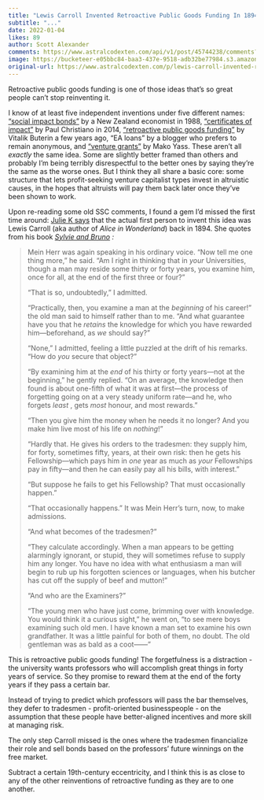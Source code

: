 ```yaml
---
title: "Lewis Carroll Invented Retroactive Public Goods Funding In 1894"
subtitle: "..."
date: 2022-01-04
likes: 89
author: Scott Alexander
comments: https://www.astralcodexten.com/api/v1/post/45744238/comments?&all_comments=true
image: https://bucketeer-e05bbc84-baa3-437e-9518-adb32be77984.s3.amazonaws.com/public/images/0b59e2d2-f2f4-4e35-8236-6cd20d610151_629x430.png
original-url: https://www.astralcodexten.com/p/lewis-carroll-invented-retroactive
---
```

Retroactive public goods funding is one of those ideas that’s so great people can’t stop reinventing it. 

I know of at least five independent inventions under five different names: [“social impact bonds”](https://en.wikipedia.org/wiki/Social_impact_bond) by a New Zealand economist in 1988, [“certificates of impact”](https://forum.effectivealtruism.org/posts/yNn2o3kEhixZHkRga/certificates-of-impact) by Paul Christiano in 2014, [“retroactive public goods funding”](https://medium.com/ethereum-optimism/retroactive-public-goods-funding-33c9b7d00f0c) by Vitalik Buterin a few years ago, “EA loans” by a blogger who prefers to remain anonymous, and [“venture grants”](https://www.lesswrong.com/posts/NY9nfKQwejaghEExh/venture-granters-the-vcs-of-public-goods-incentivizing-good) by Mako Yass. These aren’t all _exactly_ the same idea. Some are slightly better framed than others and probably I’m being terribly disrespectful to the better ones by saying they’re the same as the worse ones. But I think they all share a basic core: some structure that lets profit-seeking venture capitalist types invest in altruistic causes, in the hopes that altruists will pay them back later once they’ve been shown to work.

Upon re-reading some old SSC comments, I found a gem I’d missed the first time around: [Julie K says](https://slatestarcodex.com/2020/06/17/slightly-skew-systems-of-government/#comment-916962) that the actual first person to invent this idea was Lewis Carroll (aka author of _Alice in Wonderland_) back in 1894. She quotes from his book _[Sylvie and Bruno](https://www.gutenberg.org/files/48795/48795-h/48795-h.htm) :_

> Mein Herr was again speaking in his ordinary voice. “Now tell me one thing more,” he said. “Am I right in thinking that in _your_ Universities, though a man may reside some thirty or forty years, you examine him, once for all, at the end of the first three or four?”
> 
> “That is so, undoubtedly,” I admitted.
> 
> “Practically, then, you examine a man at the _beginning_ of his career!” the old man said to himself rather than to me. “And what guarantee have you that he _retains_ the knowledge for which you have rewarded him—beforehand, as _we_ should say?”
> 
> “None,” I admitted, feeling a little puzzled at the drift of his remarks. “How do _you_ secure that object?”
> 
> “By examining him at the _end_ of his thirty or forty years—not at the beginning,” he gently replied. “On an average, the knowledge then found is about one-fifth of what it was at first—the process of forgetting going on at a very steady uniform rate—and he, who forgets _least_ , gets _most_ honour, and most rewards.”
> 
> “Then you give him the money when he needs it no longer? And you make him live most of his life on _nothing_!”
> 
> “Hardly that. He gives his orders to the tradesmen: they supply him, for forty, sometimes fifty, years, at their own risk: then he gets his Fellowship—which pays him in _one_ year as much as _your_ Fellowships pay in fifty—and then he can easily pay all his bills, with interest.”
> 
> “But suppose he fails to get his Fellowship? That must occasionally happen.”
> 
> “That occasionally happens.” It was Mein Herr’s turn, now, to make admissions.
> 
> “And what becomes of the tradesmen?”
> 
> “They calculate accordingly. When a man appears to be getting alarmingly ignorant, or stupid, they will sometimes refuse to supply him any longer. You have no idea with what enthusiasm a man will begin to rub up his forgotten sciences or languages, when his butcher has cut off the supply of beef and mutton!”
> 
> “And who are the Examiners?”
> 
> “The young men who have just come, brimming over with knowledge. You would think it a curious sight,” he went on, “to see mere boys examining such old men. I have known a man set to examine his own grandfather. It was a little painful for both of them, no doubt. The old gentleman was as bald as a coot——”

This is retroactive public goods funding! The forgetfulness is a distraction - the university wants professors who will accomplish great things in forty years of service. So they promise to reward them at the end of the forty years if they pass a certain bar.

Instead of trying to predict which professors will pass the bar themselves, they defer to tradesmen - profit-oriented businesspeople - on the assumption that these people have better-aligned incentives and more skill at managing risk.

The only step Carroll missed is the ones where the tradesmen financialize their role and sell bonds based on the professors’ future winnings on the free market. 

Subtract a certain 19th-century eccentricity, and I think this is as close to any of the other reinventions of retroactive funding as they are to one another.
